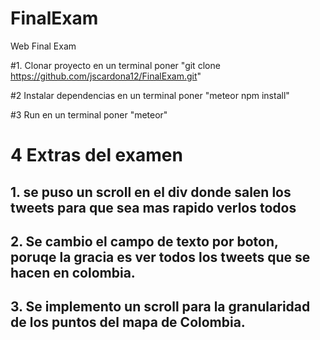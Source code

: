 # FinalExam
Web Final Exam

#1. Clonar proyecto
en un  terminal poner "git clone https://github.com/jscardona12/FinalExam.git"

#2 Instalar dependencias
en un terminal poner "meteor npm install"

#3 Run
en un terminal poner "meteor"

# 4 Extras del examen
## 1. se puso un scroll en el div donde salen los tweets para que sea mas rapido verlos todos 
## 2. Se cambio el campo de texto por boton, poruqe la gracia es ver todos los tweets que se hacen en colombia.
## 3. Se implemento un scroll para la granularidad de los puntos del mapa de Colombia.
